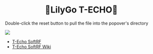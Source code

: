 <h1 align = "center">🌟LilyGo T-ECHO🌟</h1>

Double-click the reset button to pull the file into the popover's directory


![](../image/drag.png)


- [T-Echo SoftRF](https://github.com/lyusupov/SoftRF)
- [T-Echo SoftRF Wiki](https://github.com/lyusupov/SoftRF/wiki/Badge-Edition)

